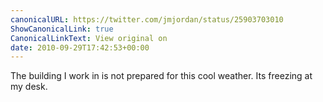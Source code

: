 ```yaml
---
canonicalURL: https://twitter.com/jmjordan/status/25903703010
ShowCanonicalLink: true
CanonicalLinkText: View original on
date: 2010-09-29T17:42:53+00:00
---
```

The building I work in is not prepared for this cool weather. Its freezing at my desk.